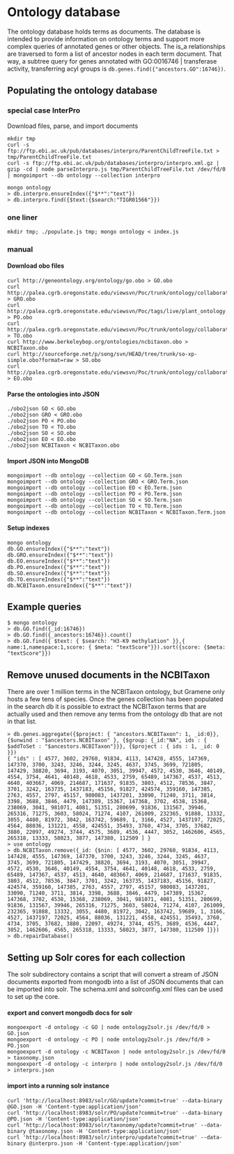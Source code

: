 # Ontology database
The ontology database holds terms as documents. The database is intended to provide information on ontology terms and support more complex queries of annotated genes or other objects. The is_a relationships are traversed to form a list of ancestor nodes in each term document. That way, a subtree query for genes annotated with GO:0016746 | transferase activity, transferring acyl groups is `db.genes.find({"ancestors.GO":16746})`.
## Populating the ontology database
### special case InterPro
Download files, parse, and import documents
```
mkdir tmp
curl -s ftp://ftp.ebi.ac.uk/pub/databases/interpro/ParentChildTreeFile.txt > tmp/ParentChildTreeFile.txt
curl -s ftp://ftp.ebi.ac.uk/pub/databases/interpro/interpro.xml.gz | gzip -cd | node parseInterpro.js tmp/ParentChildTreeFile.txt /dev/fd/0 | mongoimport --db ontology --collection interpro

mongo ontology
> db.interpro.ensureIndex({"$**":"text"})
> db.interpro.find({$text:{$search:"TIGR01566"}})
```
### one liner
```
mkdir tmp; ./populate.js tmp; mongo ontology < index.js
```
### manual
#### Download obo files
```
curl http://geneontology.org/ontology/go.obo > GO.obo 
curl http://palea.cgrb.oregonstate.edu/viewsvn/Poc/trunk/ontology/collaborators_ontology/gramene/temporal_gramene.obo > GRO.obo
curl http://palea.cgrb.oregonstate.edu/viewsvn/Poc/tags/live/plant_ontology.obo > PO.obo
curl http://palea.cgrb.oregonstate.edu/viewsvn/Poc/trunk/ontology/collaborators_ontology/gramene/traits/trait.obo > TO.obo
curl http://www.berkeleybop.org/ontologies/ncbitaxon.obo > NCBITaxon.obo
curl http://sourceforge.net/p/song/svn/HEAD/tree/trunk/so-xp-simple.obo?format=raw > SO.obo
curl http://palea.cgrb.oregonstate.edu/viewsvn/Poc/trunk/ontology/collaborators_ontology/plant_environment/environment_ontology.obo > EO.obo
```
#### Parse the ontologies into JSON
```
./obo2json GO < GO.obo
./obo2json GRO < GRO.obo
./obo2json PO < PO.obo
./obo2json TO < TO.obo
./obo2json SO < SO.obo
./obo2json EO < EO.obo
./obo2json NCBITaxon < NCBITaxon.obo
```
#### Import JSON into MongoDB
```
mongoimport --db ontology --collection GO < GO.Term.json
mongoimport --db ontology --collection GRO < GRO.Term.json
mongoimport --db ontology --collection EO < EO.Term.json
mongoimport --db ontology --collection PO < PO.Term.json
mongoimport --db ontology --collection SO < SO.Term.json
mongoimport --db ontology --collection TO < TO.Term.json
mongoimport --db ontology --collection NCBITaxon < NCBITaxon.Term.json
```
#### Setup indexes
```
mongo ontology
db.GO.ensureIndex({"$**":"text"})
db.GRO.ensureIndex({"$**":"text"})
db.EO.ensureIndex({"$**":"text"})
db.PO.ensureIndex({"$**":"text"})
db.SO.ensureIndex({"$**":"text"})
db.TO.ensureIndex({"$**":"text"})
db.NCBITaxon.ensureIndex({"$**":"text"})
```
## Example queries
```
$ mongo ontology
> db.GO.find({_id:16746})
> db.GO.find({_ancestors:16746}).count()
> db.GO.find({ $text: { $search: "H3-K9 methylation" }},{ name:1,namespace:1,score: { $meta: "textScore"}}).sort({score: {$meta: "textScore"}})
```
## Remove unused documents in the NCBITaxon
There are over 1 million terms in the NCBITaxon ontology, but Gramene only hosts a few tens of species. Once the genes collection has been populated in the search db it is possible to extract the NCBITaxon terms that are actually used and then remove any terms from the ontology db that are not in that list.
```
> db.genes.aggregate({$project: { "ancestors.NCBITaxon": 1, _id:0}}, {$unwind : "$ancestors.NCBITaxon" }, {$group: {_id:"NA", ids : { $addToSet : "$ancestors.NCBITaxon"}}}, {$project : { ids : 1, _id: 0 }})
{ "ids" : [ 4577, 3602, 29760, 91834, 4113, 147428, 4555, 147369, 147370, 3700, 3243, 3246, 3244, 3245, 4637, 3745, 3699, 721805, 147429, 38820, 3694, 3193, 4070, 3051, 39947, 4572, 4530, 3646, 40149, 4554, 3754, 4641, 40148, 4618, 4533, 2759, 65489, 147367, 4537, 4513, 4640, 403667, 4069, 214687, 171637, 91835, 3803, 4512, 78536, 3847, 3701, 3242, 163735, 1437183, 45156, 91827, 424574, 359160, 147385, 2763, 4557, 2797, 45157, 980083, 1437201, 33090, 71240, 3711, 3814, 3398, 3688, 3846, 4479, 147389, 15367, 147368, 3702, 4538, 15368, 238069, 3041, 981071, 4081, 51351, 280699, 91836, 131567, 39946, 265316, 71275, 3603, 58024, 71274, 4107, 261009, 232365, 91888, 13332, 3055, 4480, 81972, 3042, 163742, 59689, 1, 3166, 4527, 1437197, 72025, 4564, 88036, 131221, 4558, 424551, 35493, 3760, 4734, 3705, 37682, 3880, 22097, 49274, 3744, 4575, 3689, 4536, 4447, 3052, 1462606, 4565, 265318, 13333, 58023, 3877, 147380, 112509 ] }
> use ontology
> db.NCBITaxon.remove({_id: {$nin: [ 4577, 3602, 29760, 91834, 4113, 147428, 4555, 147369, 147370, 3700, 3243, 3246, 3244, 3245, 4637, 3745, 3699, 721805, 147429, 38820, 3694, 3193, 4070, 3051, 39947, 4572, 4530, 3646, 40149, 4554, 3754, 4641, 40148, 4618, 4533, 2759, 65489, 147367, 4537, 4513, 4640, 403667, 4069, 214687, 171637, 91835, 3803, 4512, 78536, 3847, 3701, 3242, 163735, 1437183, 45156, 91827, 424574, 359160, 147385, 2763, 4557, 2797, 45157, 980083, 1437201, 33090, 71240, 3711, 3814, 3398, 3688, 3846, 4479, 147389, 15367, 147368, 3702, 4538, 15368, 238069, 3041, 981071, 4081, 51351, 280699, 91836, 131567, 39946, 265316, 71275, 3603, 58024, 71274, 4107, 261009, 232365, 91888, 13332, 3055, 4480, 81972, 3042, 163742, 59689, 1, 3166, 4527, 1437197, 72025, 4564, 88036, 131221, 4558, 424551, 35493, 3760, 4734, 3705, 37682, 3880, 22097, 49274, 3744, 4575, 3689, 4536, 4447, 3052, 1462606, 4565, 265318, 13333, 58023, 3877, 147380, 112509 ]}})
> db.repairDatabase()
```

## Setting up Solr cores for each collection
The solr subdirectory contains a script that will convert a stream of JSON documents exported from mongodb into a list of JSON documents that can be imported into solr. The schema.xml and solrconfig.xml files can be used to set up the core.
#### export and convert mongodb docs for solr
```
mongoexport -d ontology -c GO | node ontology2solr.js /dev/fd/0 > GO.json
mongoexport -d ontology -c PO | node ontology2solr.js /dev/fd/0 > PO.json
mongoexport -d ontology -c NCBITaxon | node ontology2solr.js /dev/fd/0 > taxonomy.json
mongoexport -d ontology -c interpro | node ontology2solr.js /dev/fd/0 > interpro.json
```
#### import into a running solr instance
```
curl 'http://localhost:8983/solr/GO/update?commit=true' --data-binary @GO.json -H 'Content-type:application/json'
curl 'http://localhost:8983/solr/PO/update?commit=true' --data-binary @PO.json -H 'Content-type:application/json'
curl 'http://localhost:8983/solr/taxonomy/update?commit=true' --data-binary @taxonomy.json -H 'Content-type:application/json'
curl 'http://localhost:8983/solr/interpro/update?commit=true' --data-binary @interpro.json -H 'Content-type:application/json'
```